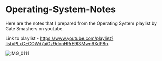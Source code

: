 # Operating-System-Notes
Here are the notes that I prepared from the Operating System playlist by Gate Smashers on youtube.

Link to playlist - https://www.youtube.com/playlist?list=PLxCzCOWd7aiGz9donHRrE9I3Mwn6XdP8p

![IMG_0111](https://user-images.githubusercontent.com/59398211/185461641-2d3bcd48-91ac-4b54-8845-5f6e9e53c52d.jpg)
